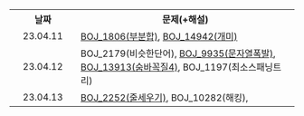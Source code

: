 <table>
    <th width="144px">날짜</th>
    <th width="722px">문제(+해설)</th>
    <tr>
        <td align="center">23.04.11</td>
        <td>
            <a href="https://velog.io/@younhwan0903/Python-BOJ-1806%EB%B6%80%EB%B6%84%ED%95%A9">BOJ_1806(부분합)</a>,
            <a href="https://velog.io/@younhwan0903/Python-boj-14942-%EA%B0%9C%EB%AF%B8">BOJ_14942(개미)</a>
        </td>
    </tr>
    <tr>
        <td align="center">23.04.12</td>
        <td>
            BOJ_2179(비슷한단어), <a href="https://velog.io/@younhwan0903/Python-BOJ9935%EB%AC%B8%EC%9E%90%EC%97%B4%ED%8F%AD%EB%B0%9C">BOJ_9935(문자열폭발)</a>, <a href="https://velog.io/@younhwan0903/Python-BOJ13913%EC%88%A8%EB%B0%94%EA%BC%AD%EC%A7%884">BOJ_13913(숨바꼭질4)</a>, BOJ_1197(최소스패닝트리)
        </td>
    </tr>
    <tr>
        <td align="center">23.04.13</td>
        <td>
            <a href="https://velog.io/@younhwan0903/BOJ2252%EC%A4%84%EC%84%B8%EC%9A%B0%EA%B8%B0">BOJ_2252(줄세우기)</a>, BOJ_10282(해킹), 
        </td>
    </tr>
</table>
